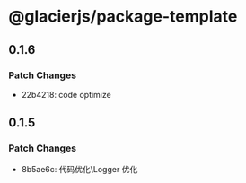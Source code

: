 # @glacierjs/package-template

## 0.1.6

### Patch Changes

- 22b4218: code optimize

## 0.1.5

### Patch Changes

- 8b5ae6c: 代码优化\Logger 优化
